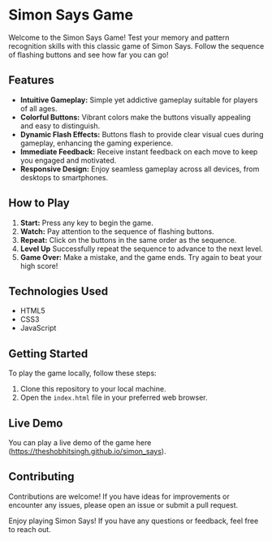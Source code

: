# Simon Says Game
Welcome to the Simon Says Game! Test your memory and pattern recognition skills with this classic game of Simon Says. Follow the sequence of flashing buttons and see how far you can go!

## Features
- **Intuitive Gameplay:** Simple yet addictive gameplay suitable for players of all ages.
- **Colorful Buttons:** Vibrant colors make the buttons visually appealing and easy to distinguish.
- **Dynamic Flash Effects:** Buttons flash to provide clear visual cues during gameplay, enhancing the gaming experience.
- **Immediate Feedback:** Receive instant feedback on each move to keep you engaged and motivated.
- **Responsive Design:** Enjoy seamless gameplay across all devices, from desktops to smartphones.

## How to Play
1. **Start:** Press any key to begin the game.
2. **Watch:** Pay attention to the sequence of flashing buttons.
3. **Repeat:** Click on the buttons in the same order as the sequence.
4. **Level Up** Successfully repeat the sequence to advance to the next level.
5. **Game Over:** Make a mistake, and the game ends. Try again to beat your high score!

## Technologies Used
- HTML5
- CSS3
- JavaScript

## Getting Started
To play the game locally, follow these steps:

1. Clone this repository to your local machine.
2. Open the `index.html` file in your preferred web browser.

## Live Demo
You can play a live demo of the game here (https://theshobhitsingh.github.io/simon_says).

## Contributing
Contributions are welcome! If you have ideas for improvements or encounter any issues, please open an issue or submit a pull request.

Enjoy playing Simon Says! If you have any questions or feedback, feel free to reach out.
